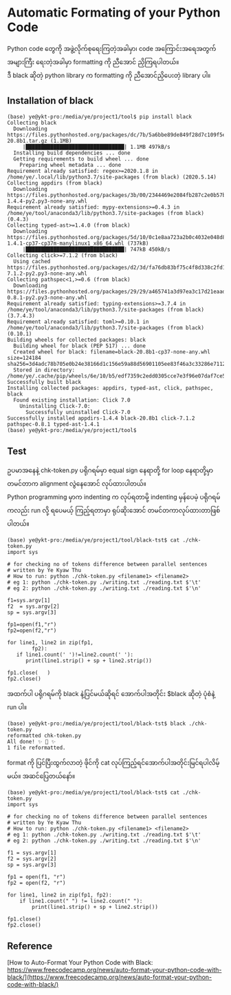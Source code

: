 # Automatic Formating of your Python Code

Python code တွေကို အဖွဲ့လိုက်စုရေးကြတဲ့အခါမှာ၊ code အကြောင်းအရေအတွက် အများကြီး ရေးတဲ့အခါမှာ formatting ကို ညီအောင် ညှိကြရပါတယ်။   
ဒီ black ဆိုတဲ့ python library က formatting ကို ညီအောင်ညှိပေးတဲ့ library ပါ။  

## Installation of black

```
(base) ye@ykt-pro:/media/ye/project1/tool$ pip install black
Collecting black
  Downloading https://files.pythonhosted.org/packages/dc/7b/5a6bbe89de849f28d7c109f5ea87b65afa5124ad615f3419e71beb29dc96/black-20.8b1.tar.gz (1.1MB)
     |████████████████████████████████| 1.1MB 497kB/s 
  Installing build dependencies ... done
  Getting requirements to build wheel ... done
    Preparing wheel metadata ... done
Requirement already satisfied: regex>=2020.1.8 in /home/ye/.local/lib/python3.7/site-packages (from black) (2020.5.14)
Collecting appdirs (from black)
  Downloading https://files.pythonhosted.org/packages/3b/00/2344469e2084fb287c2e0b57b72910309874c3245463acd6cf5e3db69324/appdirs-1.4.4-py2.py3-none-any.whl
Requirement already satisfied: mypy-extensions>=0.4.3 in /home/ye/tool/anaconda3/lib/python3.7/site-packages (from black) (0.4.3)
Collecting typed-ast>=1.4.0 (from black)
  Downloading https://files.pythonhosted.org/packages/5d/10/0c1e8aa723a2b0c4032e048d8e511df82c8a1262f0e1df5e4c54eb2613e9/typed_ast-1.4.1-cp37-cp37m-manylinux1_x86_64.whl (737kB)
     |████████████████████████████████| 747kB 450kB/s 
Collecting click>=7.1.2 (from black)
  Using cached https://files.pythonhosted.org/packages/d2/3d/fa76db83bf75c4f8d338c2fd15c8d33fdd7ad23a9b5e57eb6c5de26b430e/click-7.1.2-py2.py3-none-any.whl
Collecting pathspec<1,>=0.6 (from black)
  Downloading https://files.pythonhosted.org/packages/29/29/a465741a3d97ea3c17d21eaad4c64205428bde56742360876c4391f930d4/pathspec-0.8.1-py2.py3-none-any.whl
Requirement already satisfied: typing-extensions>=3.7.4 in /home/ye/tool/anaconda3/lib/python3.7/site-packages (from black) (3.7.4.3)
Requirement already satisfied: toml>=0.10.1 in /home/ye/tool/anaconda3/lib/python3.7/site-packages (from black) (0.10.1)
Building wheels for collected packages: black
  Building wheel for black (PEP 517) ... done
  Created wheel for black: filename=black-20.8b1-cp37-none-any.whl size=124184 sha256=3d4adc78b705e0b24e38166d1c156e59a88d56901105ee83f46a3c33286e7112
  Stored in directory: /home/ye/.cache/pip/wheels/6e/10/b5/edf7359c2edd0305cce7e3f96e07daf7ce55dceac9d3ce3373
Successfully built black
Installing collected packages: appdirs, typed-ast, click, pathspec, black
  Found existing installation: Click 7.0
    Uninstalling Click-7.0:
      Successfully uninstalled Click-7.0
Successfully installed appdirs-1.4.4 black-20.8b1 click-7.1.2 pathspec-0.8.1 typed-ast-1.4.1
(base) ye@ykt-pro:/media/ye/project1/tool$
```

## Test

ဥပမာအနေနဲ့ chk-token.py ပရိုဂရမ်မှာ equal sign နေရာတို့ for loop နေရာတို့မှာ တမင်တာက alignment လွဲနေအောင် လုပ်ထားပါတယ်။   
Python programming မှာက indenting က လုပ်ရတာမို့ indenting မှန်ပေမဲ့ ပရိုဂရမ်ကလည်း run လို့ ရပေမယ့် ကြည့်ရတာမှာ ရုပ်ဆိုးအောင် တမင်တကာလုပ်ထားတာဖြစ်ပါတယ်။  

```
(base) ye@ykt-pro:/media/ye/project1/tool/black-tst$ cat ./chk-token.py 
import sys

# for checking no of tokens difference between parallel sentences
# written by Ye Kyaw Thu
# How to run: python ./chk-token.py <filename1> <filename2>
# eg 1: python ./chk-token.py ./writing.txt ./reading.txt $'\t'
# eg 2: python ./chk-token.py ./writing.txt ./reading.txt $'\n'

f1=sys.argv[1]
f2  = sys.argv[2]
sp = sys.argv[3]

fp1=open(f1,"r")
fp2=open(f2,"r")

for line1, line2 in zip(fp1, 
        fp2):
   if line1.count(' ')!=line2.count(' '):
      print(line1.strip() + sp + line2.strip())
        
fp1.close(   )
fp2.close()
```

အထက်ပါ ပရိုဂရမ်ကို black နဲ့ပြင်မယ်ဆိုရင် အောက်ပါအတိုင်း $black <python-program-filename> ဆိုတဲ့ ပုံစံနဲ့ run ပါ။  

```
(base) ye@ykt-pro:/media/ye/project1/tool/black-tst$ black ./chk-token.py 
reformatted chk-token.py
All done! ✨ 🍰 ✨
1 file reformatted.
```

format ကို ပြင်ပြီးထွက်လာတဲ့ ဖိုင်ကို cat လုပ်ကြည့်ရင်အောက်ပါအတိုင်းမြင်ရပါလိမ့်မယ်။ အဆင်ပြေတယ်နော်။  

```
(base) ye@ykt-pro:/media/ye/project1/tool/black-tst$ cat ./chk-token.py 
import sys

# for checking no of tokens difference between parallel sentences
# written by Ye Kyaw Thu
# How to run: python ./chk-token.py <filename1> <filename2>
# eg 1: python ./chk-token.py ./writing.txt ./reading.txt $'\t'
# eg 2: python ./chk-token.py ./writing.txt ./reading.txt $'\n'

f1 = sys.argv[1]
f2 = sys.argv[2]
sp = sys.argv[3]

fp1 = open(f1, "r")
fp2 = open(f2, "r")

for line1, line2 in zip(fp1, fp2):
    if line1.count(" ") != line2.count(" "):
        print(line1.strip() + sp + line2.strip())

fp1.close()
fp2.close()
```

## Reference

[How to Auto-Format Your Python Code with Black: https://www.freecodecamp.org/news/auto-format-your-python-code-with-black/](https://www.freecodecamp.org/news/auto-format-your-python-code-with-black/)  
